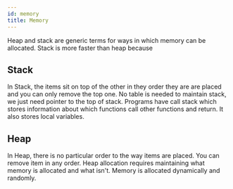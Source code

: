 ```yaml
---
id: memory
title: Memory
---
```


Heap and stack are generic terms for ways in which memory can be allocated. Stack is more faster than heap because

## Stack

In Stack, the items sit on top of the other in they order they are are placed and you can only remove the top one.
No table is needed to maintain stack, we just need pointer to the top of stack. Programs have call stack which stores information about which functions call other functions and return. It also stores local variables.

## Heap

In Heap, there is no particular order to the way items are placed. You can remove item in any order. Heap allocation requires maintaining what memory is allocated and what isn't. Memory is allocated dynamically and randomly.
